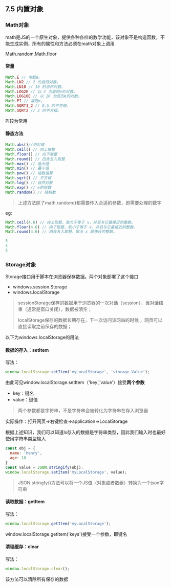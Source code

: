 ## 7.5 内置对象

### Math对象

math是JS的一个原生对象，提供各种各样的数学功能，该对象不是构造函数，不能生成实例，所有的属性和方法必须在math对象上调用

Math.random,Math.floor

#### 常量

```js
Math.E // 常数e。
Math.LN2 // 2 的自然对数。
Math.LN10 // 10 的自然对数。
Math.LOG2E // 以 2 为底的e的对数。
Math.LOG10E // 以 10 为底的e的对数。
Math.PI // 常数π。
Math.SQRT1_2 // 0.5 的平方根。
Math.SQRT2 // 2 的平方根。
```

PI较为常用



#### 静态方法

```js
Math.abs()//绝对值
Math.ceil() // 向上取整
Math.floor() // 向下取整
Math.round() // 四舍五入取整
Math.max() // 最大值
Math.min() // 最小值
Math.pow() // 指数运算
Math.sqrt() // 平方根
Math.log() // 自然对数
Math.exp() // e的指数
Math.random() // 随机数
```

> 上述方法除了math.random()都需要传入合适的参数，即需要处理的数字

eg:

```js
Math.ceil(4.6) // 向上取整，取大于等于 x，并且与它最接近的整数。
Math.floor(4.6) // 向下取整，取小于等于 x，并且与它最接近的整数。
Math.round(4.6) // 四舍五入取整，取与 x 最接近的整数。
```



```js
5
4
5
```

### Storage对象

Storage接口用于脚本在浏览器保存数据。两个对象部署了这个接口

* windows.session.Storage
* windows.localStorage

> sessionStorage保存的数据用于浏览器的一次对话（session），当对话结束（通常是窗口关闭），数据被清空；
>
> localStorage保存的数据长期存在，下一次访问该网站的时候 ，网页可以直接读取之前保存的数据；

以下为windows.localStorage的用法

#### 数据的存入：setItem

写法：

```js
window.localStorage.setItem('myLocalStorage', 'storage Value');
```

由此可见window.localStorage.setItem（'key','value'）接受**两个参数**

* key：键名
* value：键值

> 两个参数都是字符串，不是字符串会被转化为字符串在存入浏览器

实际操作：打开网页=>右键检查=>application=>LocalStorage

根据上述知识，我们可以知道ls存入的数据是字符串类型，因此我们输入时也最好使用字符串类型输入

```js
const obj = {
  name: 'henry',
  age: 18
}
const value = JSON.stringify(obj);
window.localStorage.setItem('myLocalStorage', value);
```

> JSON.stringfy()方法可以将一个JS值（对象或者数组）转换为一个json字符串

#### 读取数据：getItem

写法：

```js
window.localStorage.getItem('myLocalStorage');
```

window.localStorage.getItem('keys')接受一个参数，即键名

#### 清理缓存：clear

写法：

```js
window.localStorage.clear();
```

该方法可以清除所有保存的数据